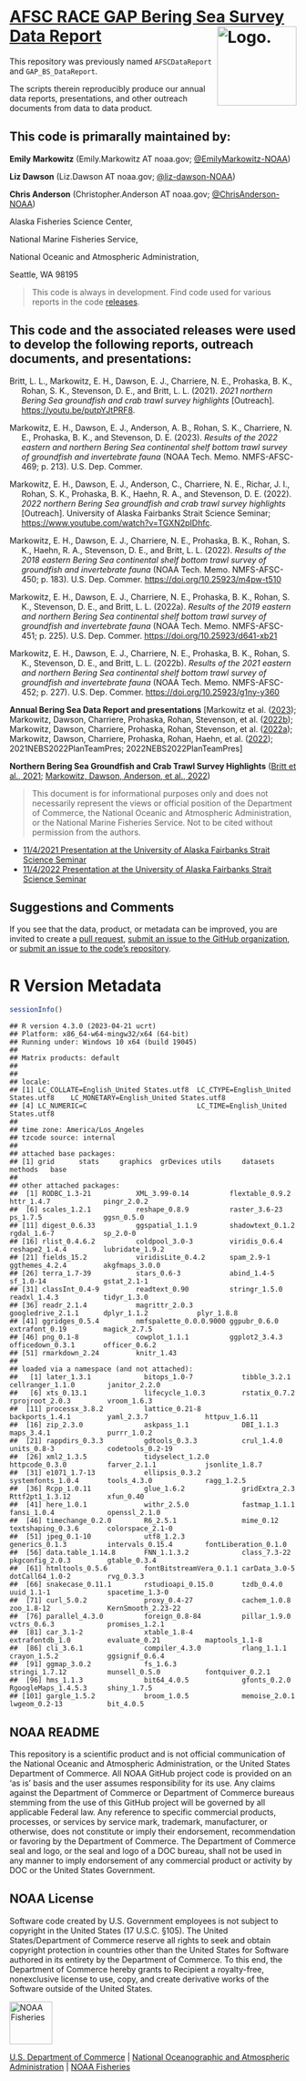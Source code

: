 <!-- README.md is generated from README.Rmd. Please edit that file -->

# [AFSC RACE GAP Bering Sea Survey Data Report](link_repo) <img src="https://avatars.githubusercontent.com/u/91760178?s=96&amp;v=4" alt="Logo." align="right" width="139" height="139"/>

This repository was previously named `AFSCDataReport` and
`GAP_BS_DataReport`.

The scripts therein reproducibly produce our annual data reports,
presentations, and other outreach documents from data to data product.

## This code is primarally maintained by:

**Emily Markowitz** (Emily.Markowitz AT noaa.gov;
[@EmilyMarkowitz-NOAA](https://github.com/EmilyMarkowitz-NOAA))

**Liz Dawson** (Liz.Dawson AT noaa.gov;
[@liz-dawson-NOAA](https://github.com/liz-dawson-NOAA))

**Chris Anderson** (Christopher.Anderson AT noaa.gov;
[@ChrisAnderson-NOAA](https://github.com/ChrisAnderson-NOAA))

Alaska Fisheries Science Center,

National Marine Fisheries Service,

National Oceanic and Atmospheric Administration,

Seattle, WA 98195

> This code is always in development. Find code used for various reports
> in the code
> [releases](https://github.com/EmilyMarkowitz-NOAA/gap_bs_data_report/releases).

## This code and the associated releases were used to develop the following reports, outreach documents, and presentations:

<div id="refs" class="references csl-bib-body hanging-indent"
line-spacing="2">

<div id="ref-2021NBSCommunity" class="csl-entry">

Britt, L. L., Markowitz, E. H., Dawson, E. J., Charriere, N. E.,
Prohaska, B. K., Rohan, S. K., Stevenson, D. E., and Britt, L. L.
(2021). *2021 northern Bering Sea groundfish and crab trawl survey
highlights* \[Outreach\]. https://youtu.be/putpYJtPRF8.

</div>

<div id="ref-2022NEBS2023" class="csl-entry">

Markowitz, E. H., Dawson, E. J., Anderson, A. B., Rohan, S. K.,
Charriere, N. E., Prohaska, B. K., and Stevenson, D. E. (2023). *Results
of the 2022 eastern and northern Bering Sea continental shelf bottom
trawl survey of groundfish and invertebrate fauna* (NOAA Tech. Memo.
NMFS-AFSC-469; p. 213). U.S. Dep. Commer.

</div>

<div id="ref-2022NBSCommunity" class="csl-entry">

Markowitz, E. H., Dawson, E. J., Anderson, C., Charriere, N. E., Richar,
J. I., Rohan, S. K., Prohaska, B. K., Haehn, R. A., and Stevenson, D. E.
(2022). *2022 northern Bering Sea groundfish and crab trawl survey
highlights* \[Outreach\]. University of Alaska Fairbanks Strait Science
Seminar; https://www.youtube.com/watch?v=TGXN2pIDhfc.

</div>

<div id="ref-2018EBS2022" class="csl-entry">

Markowitz, E. H., Dawson, E. J., Charriere, N. E., Prohaska, B. K.,
Rohan, S. K., Haehn, R. A., Stevenson, D. E., and Britt, L. L. (2022).
*Results of the 2018 eastern Bering Sea continental shelf bottom trawl
survey of groundfish and invertebrate fauna* (NOAA Tech. Memo.
NMFS-AFSC-450; p. 183). U.S. Dep. Commer.
<https://doi.org/10.25923/m4pw-t510>

</div>

<div id="ref-2019NEBS2022" class="csl-entry">

Markowitz, E. H., Dawson, E. J., Charriere, N. E., Prohaska, B. K.,
Rohan, S. K., Stevenson, D. E., and Britt, L. L. (2022a). *Results of
the 2019 eastern and northern Bering Sea continental shelf bottom trawl
survey of groundfish and invertebrate fauna* (NOAA Tech. Memo.
NMFS-AFSC-451; p. 225). U.S. Dep. Commer.
<https://doi.org/10.25923/d641-xb21>

</div>

<div id="ref-2021NEBS2022" class="csl-entry">

Markowitz, E. H., Dawson, E. J., Charriere, N. E., Prohaska, B. K.,
Rohan, S. K., Stevenson, D. E., and Britt, L. L. (2022b). *Results of
the 2021 eastern and northern Bering Sea continental shelf bottom trawl
survey of groundfish and invertebrate fauna* (NOAA Tech. Memo.
NMFS-AFSC-452; p. 227). U.S. Dep. Commer.
<https://doi.org/10.25923/g1ny-y360>

</div>

</div>

<!-- Use .bib file to cite reports in subsection titles -->

**Annual Bering Sea Data Report and presentations** \[Markowitz et al.
([2023](#ref-2022NEBS2023)); Markowitz, Dawson, Charriere, Prohaska,
Rohan, Stevenson, et al. ([2022b](#ref-2021NEBS2022)); Markowitz,
Dawson, Charriere, Prohaska, Rohan, Stevenson, et al.
([2022a](#ref-2019NEBS2022)); Markowitz, Dawson, Charriere, Prohaska,
Rohan, Haehn, et al. ([2022](#ref-2018EBS2022));
2021NEBS2022PlanTeamPres; 2022NEBS2022PlanTeamPres\]

**Northern Bering Sea Groundfish and Crab Trawl Survey Highlights**
([Britt et al., 2021](#ref-2021NBSCommunity); [Markowitz, Dawson,
Anderson, et al., 2022](#ref-2022NBSCommunity))

> This document is for informational purposes only and does not
> necessarily represent the views or official position of the Department
> of Commerce, the National Oceanic and Atmospheric Administration, or
> the National Marine Fisheries Service. Not to be cited without
> permission from the authors.

- [11/4/2021 Presentation at the University of Alaska Fairbanks Strait
  Science Seminar](https://youtu.be/putpYJtPRF8)
- [11/4/2022 Presentation at the University of Alaska Fairbanks Strait
  Science Seminar](https://www.youtube.com/watch?v=TGXN2pIDhfc)

## Suggestions and Comments

If you see that the data, product, or metadata can be improved, you are
invited to create a [pull
request](https://github.com/EmilyMarkowitz-NOAA/gap_bs_data_report/pulls),
[submit an issue to the GitHub
organization](https://github.com/afsc-gap-products/data-requests/issues),
or [submit an issue to the code’s
repository](https://github.com/EmilyMarkowitz-NOAA/gap_bs_data_report/issues).

# R Version Metadata

``` r
sessionInfo()
```

    ## R version 4.3.0 (2023-04-21 ucrt)
    ## Platform: x86_64-w64-mingw32/x64 (64-bit)
    ## Running under: Windows 10 x64 (build 19045)
    ## 
    ## Matrix products: default
    ## 
    ## 
    ## locale:
    ## [1] LC_COLLATE=English_United States.utf8  LC_CTYPE=English_United States.utf8    LC_MONETARY=English_United States.utf8
    ## [4] LC_NUMERIC=C                           LC_TIME=English_United States.utf8    
    ## 
    ## time zone: America/Los_Angeles
    ## tzcode source: internal
    ## 
    ## attached base packages:
    ## [1] grid      stats     graphics  grDevices utils     datasets  methods   base     
    ## 
    ## other attached packages:
    ##  [1] RODBC_1.3-21           XML_3.99-0.14          flextable_0.9.2        httr_1.4.7             pingr_2.0.2           
    ##  [6] scales_1.2.1           reshape_0.8.9          raster_3.6-23          ps_1.7.5               ggsn_0.5.0            
    ## [11] digest_0.6.33          ggspatial_1.1.9        shadowtext_0.1.2       rgdal_1.6-7            sp_2.0-0              
    ## [16] rlist_0.4.6.2          coldpool_3.0-3         viridis_0.6.4          reshape2_1.4.4         lubridate_1.9.2       
    ## [21] fields_15.2            viridisLite_0.4.2      spam_2.9-1             ggthemes_4.2.4         akgfmaps_3.0.0        
    ## [26] terra_1.7-39           stars_0.6-3            abind_1.4-5            sf_1.0-14              gstat_2.1-1           
    ## [31] classInt_0.4-9         readtext_0.90          stringr_1.5.0          readxl_1.4.3           tidyr_1.3.0           
    ## [36] readr_2.1.4            magrittr_2.0.3         googledrive_2.1.1      dplyr_1.1.2            plyr_1.8.8            
    ## [41] ggridges_0.5.4         nmfspalette_0.0.0.9000 ggpubr_0.6.0           extrafont_0.19         magick_2.7.5          
    ## [46] png_0.1-8              cowplot_1.1.1          ggplot2_3.4.3          officedown_0.3.1       officer_0.6.2         
    ## [51] rmarkdown_2.24         knitr_1.43            
    ## 
    ## loaded via a namespace (and not attached):
    ##   [1] later_1.3.1             bitops_1.0-7            tibble_3.2.1            cellranger_1.1.0        janitor_2.2.0          
    ##   [6] xts_0.13.1              lifecycle_1.0.3         rstatix_0.7.2           rprojroot_2.0.3         vroom_1.6.3            
    ##  [11] processx_3.8.2          lattice_0.21-8          backports_1.4.1         yaml_2.3.7              httpuv_1.6.11          
    ##  [16] zip_2.3.0               askpass_1.1             DBI_1.1.3               maps_3.4.1              purrr_1.0.2            
    ##  [21] rappdirs_0.3.3          gdtools_0.3.3           crul_1.4.0              units_0.8-3             codetools_0.2-19       
    ##  [26] xml2_1.3.5              tidyselect_1.2.0        httpcode_0.3.0          farver_2.1.1            jsonlite_1.8.7         
    ##  [31] e1071_1.7-13            ellipsis_0.3.2          systemfonts_1.0.4       tools_4.3.0             ragg_1.2.5             
    ##  [36] Rcpp_1.0.11             glue_1.6.2              gridExtra_2.3           Rttf2pt1_1.3.12         xfun_0.40              
    ##  [41] here_1.0.1              withr_2.5.0             fastmap_1.1.1           fansi_1.0.4             openssl_2.1.0          
    ##  [46] timechange_0.2.0        R6_2.5.1                mime_0.12               textshaping_0.3.6       colorspace_2.1-0       
    ##  [51] jpeg_0.1-10             utf8_1.2.3              generics_0.1.3          intervals_0.15.4        fontLiberation_0.1.0   
    ##  [56] data.table_1.14.8       FNN_1.1.3.2             class_7.3-22            pkgconfig_2.0.3         gtable_0.3.4           
    ##  [61] htmltools_0.5.6         fontBitstreamVera_0.1.1 carData_3.0-5           dotCall64_1.0-2         rvg_0.3.3              
    ##  [66] snakecase_0.11.1        rstudioapi_0.15.0       tzdb_0.4.0              uuid_1.1-1              spacetime_1.3-0        
    ##  [71] curl_5.0.2              proxy_0.4-27            cachem_1.0.8            zoo_1.8-12              KernSmooth_2.23-22     
    ##  [76] parallel_4.3.0          foreign_0.8-84          pillar_1.9.0            vctrs_0.6.3             promises_1.2.1         
    ##  [81] car_3.1-2               xtable_1.8-4            extrafontdb_1.0         evaluate_0.21           maptools_1.1-8         
    ##  [86] cli_3.6.1               compiler_4.3.0          rlang_1.1.1             crayon_1.5.2            ggsignif_0.6.4         
    ##  [91] ggmap_3.0.2             fs_1.6.3                stringi_1.7.12          munsell_0.5.0           fontquiver_0.2.1       
    ##  [96] hms_1.1.3               bit64_4.0.5             gfonts_0.2.0            RgoogleMaps_1.4.5.3     shiny_1.7.5            
    ## [101] gargle_1.5.2            broom_1.0.5             memoise_2.0.1           lwgeom_0.2-13           bit_4.0.5

## NOAA README

This repository is a scientific product and is not official
communication of the National Oceanic and Atmospheric Administration, or
the United States Department of Commerce. All NOAA GitHub project code
is provided on an ‘as is’ basis and the user assumes responsibility for
its use. Any claims against the Department of Commerce or Department of
Commerce bureaus stemming from the use of this GitHub project will be
governed by all applicable Federal law. Any reference to specific
commercial products, processes, or services by service mark, trademark,
manufacturer, or otherwise, does not constitute or imply their
endorsement, recommendation or favoring by the Department of Commerce.
The Department of Commerce seal and logo, or the seal and logo of a DOC
bureau, shall not be used in any manner to imply endorsement of any
commercial product or activity by DOC or the United States Government.

## NOAA License

Software code created by U.S. Government employees is not subject to
copyright in the United States (17 U.S.C. §105). The United
States/Department of Commerce reserve all rights to seek and obtain
copyright protection in countries other than the United States for
Software authored in its entirety by the Department of Commerce. To this
end, the Department of Commerce hereby grants to Recipient a
royalty-free, nonexclusive license to use, copy, and create derivative
works of the Software outside of the United States.

<img src="https://raw.githubusercontent.com/nmfs-general-modeling-tools/nmfspalette/main/man/figures/noaa-fisheries-rgb-2line-horizontal-small.png" alt="NOAA Fisheries" height="75"/>

[U.S. Department of Commerce](https://www.commerce.gov/) \| [National
Oceanographic and Atmospheric Administration](https://www.noaa.gov) \|
[NOAA Fisheries](https://www.fisheries.noaa.gov/)
